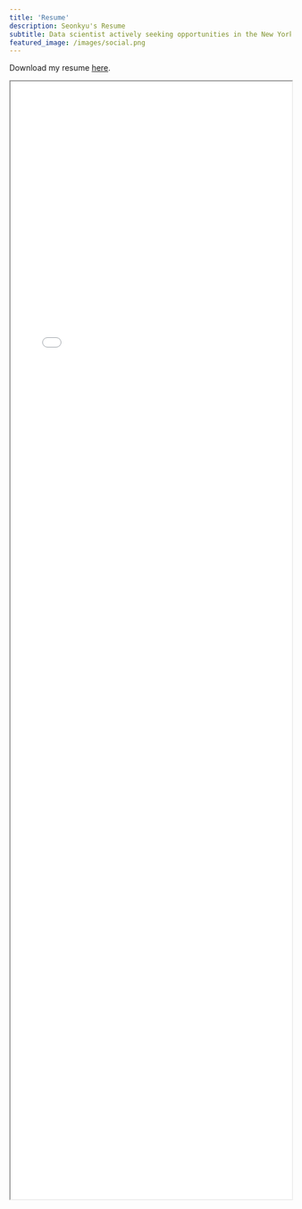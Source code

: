 ```yaml
---
title: 'Resume'
description: Seonkyu's Resume
subtitle: Data scientist actively seeking opportunities in the New York Metropolitan area.
featured_image: /images/social.png
---
```

Download my resume [here](https://drive.google.com/file/d/1HllvLbrzUMthK4D-0bybgLQ25lP-0lXK/view?usp=drive_link).
<iframe width="100%" height="2000" src="/pdf/Resume.pdf">

